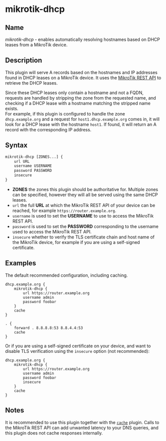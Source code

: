 # mikrotik-dhcp

## Name

*mikrotik-dhcp* - enables automatically resolving hostnames based on DHCP leases from a MikroTik device.

## Description
This plugin will serve A records based on the hostnames and IP addresses found in DHCP leases on a MikroTik device.
It uses the [MikroTik REST API](https://help.mikrotik.com/docs/spaces/ROS/pages/47579162/REST+API) to retrieve the DHCP leases.

Since these DHCP leases only contain a hostname and not a FQDN, requests are handled by stripping the zone from the
requested name, and checking if a DHCP lease with a hostname matching the stripped name exists.  
For example, if this plugin is configured to handle the zone `dhcp.example.org` and a request for
`host1.dhcp.example.org` comes in, it will look for a DHCP lease with the hostname `host1`. If found, it will return an
A record with the corresponding IP address.

## Syntax

~~~ txt
mikrotik-dhcp [ZONES...] {
    url URL
    username USERNAME
    password PASSWORD
    insecure
}
~~~

* **ZONES** the zones this plugin should be authoritative for. Multiple zones can be specified, however they will all
    be served using the same DHCP leases.
* `url` the full **URL** at which the MikroTik REST API of your device can be reached, for example `https://router.example.org`.
* `username` is used to set the **USERNAME** to use to access the MikroTik REST API.
* `password` is used to set the **PASSWORD** corresponding to the username used to access the MikroTik REST API.
* `insecure` whether to verify the TLS certificate chain and host name of the MikroTik device, for example if you are
   using a self-signed certificate.

## Examples

The default recommended configuration, including caching.

~~~ corefile
dhcp.example.org {
    mikrotik-dhcp {
        url https://router.example.org
        username admin
        password foobar
    }
    cache
}

. {
    forward . 8.8.8.8:53 8.8.4.4:53
    cache
}
~~~

Or if you are using a self-signed certificate on your device, and want to disable TLS verification using the `insecure`
option (not recommended):

~~~ corefile
dhcp.example.org {
    mikrotik-dhcp {
        url https://router.example.org
        username admin
        password foobar
        insecure
    }
    cache
}
~~~

## Notes
It is recommended to use this plugin together with the [`cache`](https://coredns.io/plugins/cache/) plugin.
Calls to the MikroTik REST API can add unwanted latency to your DNS queries, and this plugin does not cache responses
internally.
